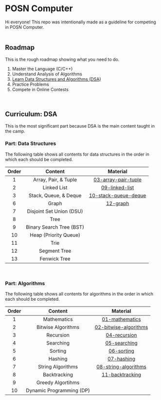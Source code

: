 # POSN Computer

Hi everyone! This repo was intentionally made as a guideline for competing in POSN Computer.
<br><br>

## Roadmap

This is the rough roadmap showing what you need to do.

1. Master the Language (C/C++)
2. Understand Analysis of Algorithms
3. [Learn Data Structures and Algorithms (DSA)](#curriculum-dsa)
4. Practice Problems
5. Compete in Online Contests
<br>

## Curriculum: DSA

This is the most significant part because DSA is the main content taught in the camp.

### Part: Data Structures

The following table shows all contents for data structures in the order in which each should be completed.

| Order | Content | Material |
|:---:|:---:|:---:|
| 1 | Array, Pair, & Tuple | [03-array-pair-tuple](materials/03-array-pair-tuple/) |
| 2 | Linked List | [09-linked-list](materials/09-linked-list/) |
| 3 | Stack, Queue, & Deque | [10-stack-queue-deque](materials/10-stack-queue-deque/) |
| 6 | Graph | [12-graph](materials/12-graph/) |
| 7 | Disjoint Set Union (DSU) | |
| 8 | Tree | |
| 9 | Binary Search Tree (BST) | |
| 10 | Heap (Priority Queue) | |
| 11 | Trie | |
| 12 | Segment Tree | |
| 13 | Fenwick Tree | |
<br>

### Part: Algorithms

The following table shows all contents for algorithms in the order in which each should be completed.

| Order | Content | Material |
|:---:|:---:|:---:|
| 1 | Mathematics | [01-mathematics](materials/01-mathematics/) |
| 2 | Bitwise Algorithms | [02-bitwise-algorithms](materials/02-bitwise-algorithms/) |
| 3 | Recursion | [04-recursion](materials/04-recursion/) |
| 4 | Searching | [05-searching](materials/05-searching/) |
| 5 | Sorting | [06-sorting](materials/06-sorting/) |
| 6 | Hashing | [07-hashing](materials/07-hashing/) |
| 7 | String Algorithms | [08-string-algorithms](materials/08-string-algorithms/) |
| 8 | Backtracking | [11-backtracking](materials/11-backtracking/) |
| 9 | Greedy Algortihms | |
| 10 | Dynamic Programming (DP) | |